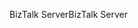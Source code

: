 <span data-ttu-id="abfb3-101">BizTalk Server</span><span class="sxs-lookup"><span data-stu-id="abfb3-101">BizTalk Server</span></span>